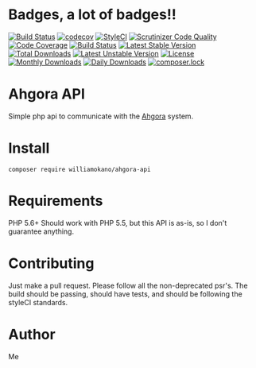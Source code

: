 # Badges, a lot of badges!!
[![Build Status](https://travis-ci.org/williamokano/ahgora-api.svg?branch=master)](https://travis-ci.org/williamokano/ahgora-api)
[![codecov](https://codecov.io/gh/williamokano/ahgora-api/branch/master/graph/badge.svg)](https://codecov.io/gh/williamokano/ahgora-api)
[![StyleCI](https://styleci.io/repos/72966527/shield?branch=master)](https://styleci.io/repos/72966527)
[![Scrutinizer Code Quality](https://scrutinizer-ci.com/g/williamokano/ahgora-api/badges/quality-score.png?b=master)](https://scrutinizer-ci.com/g/williamokano/ahgora-api/?branch=master)
[![Code Coverage](https://scrutinizer-ci.com/g/williamokano/ahgora-api/badges/coverage.png?b=master)](https://scrutinizer-ci.com/g/williamokano/ahgora-api/?branch=master)
[![Build Status](https://scrutinizer-ci.com/g/williamokano/ahgora-api/badges/build.png?b=master)](https://scrutinizer-ci.com/g/williamokano/ahgora-api/build-status/master)
[![Latest Stable Version](https://poser.pugx.org/williamokano/ahgora-api/v/stable)](https://packagist.org/packages/williamokano/ahgora-api)
[![Total Downloads](https://poser.pugx.org/williamokano/ahgora-api/downloads)](https://packagist.org/packages/williamokano/ahgora-api)
[![Latest Unstable Version](https://poser.pugx.org/williamokano/ahgora-api/v/unstable)](https://packagist.org/packages/williamokano/ahgora-api)
[![License](https://poser.pugx.org/williamokano/ahgora-api/license)](https://packagist.org/packages/williamokano/ahgora-api)
[![Monthly Downloads](https://poser.pugx.org/williamokano/ahgora-api/d/monthly)](https://packagist.org/packages/williamokano/ahgora-api)
[![Daily Downloads](https://poser.pugx.org/williamokano/ahgora-api/d/daily)](https://packagist.org/packages/williamokano/ahgora-api)
[![composer.lock](https://poser.pugx.org/williamokano/ahgora-api/composerlock)](https://packagist.org/packages/williamokano/ahgora-api)

# Ahgora API
Simple php api to communicate with the [Ahgora](https://www.ahgora.com.br/) system.

# Install
`composer require williamokano/ahgora-api`

# Requirements
PHP 5.6+
Should work with PHP 5.5, but this API is as-is, so I don't guarantee anything.

# Contributing
Just make a pull request. Please follow all the non-deprecated psr's.
The build should be passing, should have tests, and should be following the styleCI standards.

# Author
Me